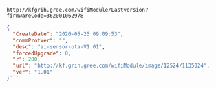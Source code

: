 `http://kfgrih.gree.com/wifiModule/Lastversion?firmwareCode=362001062978`

```json
{
  "CreateDate": "2020-05-25 09:09:53",
  "commProtVer": "",
  "desc": "ai-sensor-ota-V1.01",
  "forcedUpgrade": 0,
  "r": 200,
  "url": "http://kf.grih.gree.com/wifiModule/image/12524/1135024",
  "ver": "1.01"
}```
